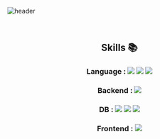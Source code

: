![header](https://capsule-render.vercel.app/api?type=wave&color=auto&height=200&section=header&text=Kim%20JinSeong&fontSize=50)

<div align = center>
  
  <br>

  ## Skills 📚

  ### Language :  <img src="https://img.shields.io/badge/java-007396?style=for-the-badge&logo=java&logoColor=white">  <img src="https://img.shields.io/badge/python-3776AB?style=for-the-badge&logo=python&logoColor=white">  <img src="https://img.shields.io/badge/c-00599C?style=for-the-badge&logo=c%2B%2B&logoColor=white">
  ### Backend :  <img src="https://img.shields.io/badge/springboot-6DB33F?style=for-the-badge&logo=springboot&logoColor=white">  
  ### DB :  <img src="https://img.shields.io/badge/mysql-4479A1?style=for-the-badge&logo=mysql&logoColor=white">  <img src="https://img.shields.io/badge/oracle-F80000?style=for-the-badge&logo=oracle&logoColor=white">  <img src="https://img.shields.io/badge/firebase-FFCA28?style=for-the-badge&logo=firebase&logoColor=white">
  ### Frontend :  <img src="https://img.shields.io/badge/flutter-02569B?style=for-the-badge&logo=flutter&logoColor=white">
</div>
<!--
Here are some ideas to get you started:

- 🔭 I’m currently working on ...
- 🌱 I’m currently learning ...
- 👯 I’m looking to collaborate on ...
- 🤔 I’m looking for help with ...
- 💬 Ask me about ...
- 📫 How to reach me: ...
- 😄 Pronouns: ...
- ⚡ Fun fact: ...
-->
